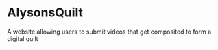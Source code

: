 # AlysonsQuilt
A website allowing users to submit videos that get composited to form a digital quilt
